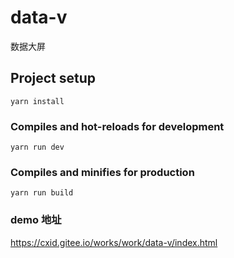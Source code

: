 # data-v

数据大屏

## Project setup

```
yarn install
```

### Compiles and hot-reloads for development

```
yarn run dev
```

### Compiles and minifies for production

```
yarn run build
```

### demo 地址

https://cxid.gitee.io/works/work/data-v/index.html
